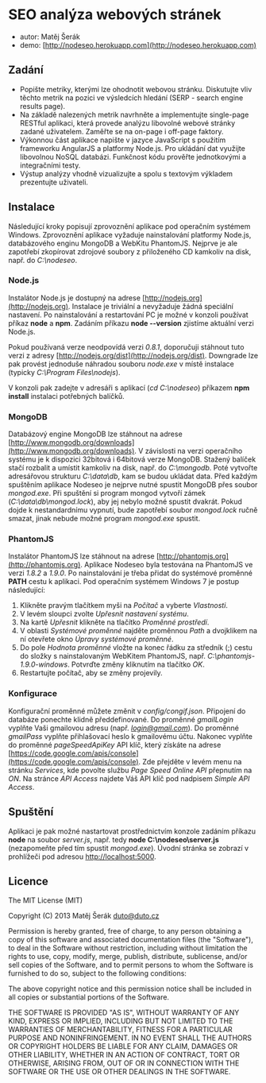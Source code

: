 SEO analýza webových stránek
============================

* autor: Matěj Šerák
* demo: [http://nodeseo.herokuapp.com](http://nodeseo.herokuapp.com)

Zadání
------

* Popište metriky, kterými lze ohodnotit webovou stránku. Diskutujte vliv těchto metrik na pozici ve výsledcích hledání (SERP - search engine results page). 
* Na základě nalezených metrik navrhněte a implementujte single-page RESTful aplikaci, která provede analýzu libovolné webové stránky zadané uživatelem. Zaměřte se na on-page i off-page faktory. 
* Výkonnou část aplikace napište v jazyce JavaScript s použitím frameworku AngularJS a platformy Node.js. Pro ukládání dat využijte libovolnou NoSQL databázi. Funkčnost kódu prověřte jednotkovými a integračními testy.
* Výstup analýzy vhodně vizualizujte a spolu s textovým výkladem prezentujte uživateli.

Instalace
---------

Následující kroky popisují zprovoznění aplikace pod operačním systémem Windows. Zprovoznění aplikace vyžaduje nainstalování platformy Node.js, databázového enginu MongoDB a WebKitu PhantomJS. Nejprve je ale zapotřebí zkopírovat zdrojové soubory z přiloženého CD kamkoliv na disk, např. do *C:\nodeseo*.

### Node.js

Instalátor Node.js je dostupný na adrese [http://nodejs.org](http://nodejs.org). Instalace je triviální a nevyžaduje žádná speciální nastavení. Po nainstalování a restartování PC je možné v konzoli používat příkaz **node** a **npm**. Zadáním příkazu **node --version** zjistíme aktuální verzi Node.js.

Pokud používaná verze neodpovídá verzi *0.8.1*, doporučuji stáhnout tuto verzi z adresy [http://nodejs.org/dist](http://nodejs.org/dist). Downgrade lze pak provést jednoduše náhradou souboru *node.exe* v místě instalace (typicky *C:\Program Files\nodejs*).

V konzoli pak zadejte v adresáři s aplikací (*cd C:\nodeseo*) příkazem **npm install** instalaci potřebných balíčků. 

### MongoDB

Databázový engine MongoDB lze stáhnout na adrese [http://www.mongodb.org/downloads](http://www.mongodb.org/downloads). V závislosti na verzi operačního systému je k dispozici 32bitová i 64bitová verze MongoDB. Stažený balíček stačí rozbalit a umístit kamkoliv na disk, např. do *C:\mongodb*. Poté vytvořte adresářovou strukturu *C:\data\db*, kam se budou ukládat data. Před každým spuštěním aplikace Nodeseo je nejprve nutné spustit MongoDB přes soubor *mongod.exe*. Při spuštění si program mongod vytvoří zámek (*C:\data\db\mongod.lock*), aby jej nebylo možné spustit dvakrát. Pokud dojde k nestandardnímu vypnutí, bude zapotřebí soubor *mongod.lock* ručně smazat, jinak nebude možné program *mongod.exe* spustit.

### PhantomJS

Instalátor PhantomJS lze stáhnout na adrese [http://phantomjs.org](http://phantomjs.org). Aplikace Nodeseo byla testována na PhantomJS ve verzi *1.8.2* a *1.9.0*. Po nainstalování je třeba přidat do systémové proměnné **PATH** cestu k aplikaci. Pod operačním systémem Windows 7 je postup následující:

1.	Klikněte pravým tlačítkem myši na *Počítač* a vyberte *Vlastnosti*.
2.	V levém sloupci zvolte *Upřesnit nastavení systému*.
3.	Na kartě *Upřesnit* klikněte na tlačítko *Proměnné prostředí*.
4.	V oblasti *Systémové proměnné* najděte proměnnou *Path* a dvojklikem na ní otevřete okno *Úpravy systémové proměnné*.
5.	Do pole *Hodnota proměnné* vložte na konec řádku za středník (;) cestu do složky s nainstalovaným WebKitem PhantomJS, např. *C:\phantomjs-1.9.0-windows*. Potvrďte změny kliknutím na tlačítko *OK*.
6.	Restartujte počítač, aby se změny projevily.

### Konfigurace

Konfigurační proměnné můžete změnit v *config/congif.json*. Připojení do databáze ponechte klidně předdefinované. Do proměnné *gmailLogin* vyplňte Vaši gmailovou adresu (např. *login@gmail.com*). Do proměnné *gmailPass* vyplňte přihlašovací heslo k gmailovému účtu. Nakonec vyplňte do proměnné *pageSpeedApiKey* API klíč, který získáte na adrese [https://code.google.com/apis/console](https://code.google.com/apis/console). Zde přejděte v levém menu na stránku *Services*, kde povolte službu *Page Speed Online API* přepnutím na *ON*. Na stránce *API Access* najdete Váš API klíč pod nadpisem *Simple API Access*.

Spuštění
--------

Aplikaci je pak možné nastartovat prostřednictvím konzole zadáním příkazu **node** na soubor *server.js*, např. tedy **node C:\nodeseo\server.js** (nezapomeňte před tím spustit *mongod.exe*). Úvodní stránka se zobrazí v prohlížeči pod adresou [http://localhost:5000](http://localhost:5000).

Licence
-------

The MIT License (MIT)

Copyright (C) 2013 Matěj Šerák <duto@duto.cz>

Permission is hereby granted, free of charge, to any person obtaining a copy of this software and associated documentation files (the "Software"), to deal in the Software without restriction, including without limitation the rights to use, copy, modify, merge, publish, distribute, sublicense, and/or sell copies of the Software, and to permit persons to whom the Software is furnished to do so, subject to the following conditions:

The above copyright notice and this permission notice shall be included in all copies or substantial portions of the Software.

THE SOFTWARE IS PROVIDED "AS IS", WITHOUT WARRANTY OF ANY KIND, EXPRESS OR IMPLIED, INCLUDING BUT NOT LIMITED TO THE WARRANTIES OF MERCHANTABILITY, FITNESS FOR A PARTICULAR PURPOSE AND NONINFRINGEMENT. IN NO EVENT SHALL THE AUTHORS OR COPYRIGHT HOLDERS BE LIABLE FOR ANY CLAIM, DAMAGES OR OTHER LIABILITY, WHETHER IN AN ACTION OF CONTRACT, TORT OR OTHERWISE, ARISING FROM, OUT OF OR IN CONNECTION WITH THE SOFTWARE OR THE USE OR OTHER DEALINGS IN THE SOFTWARE.